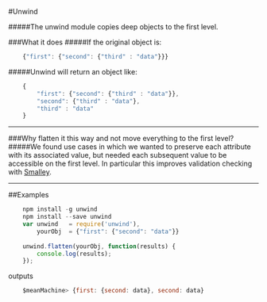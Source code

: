 #Unwind

#####The unwind module copies deep objects to the first level. 

###What it does
#####If the original object is:
```javascript
	{"first": {"second": {"third" : "data"}}}
```
#####Unwind will return an object like:
```javascript
	{
		"first": {"second": {"third" : "data"}},
		"second": {"third" : "data"},
		"third" : "data"
	}
```


----------


###Why flatten it this way and not move everything to the first level?
#####We found use cases in which we wanted to preserve each attribute with its associated value, but needed each subsequent value to be accessible on the first level. In particular this improves validation checking with [Smalley](https://github/ctmoses/smalley).


----------
##Examples
```javascript
	npm install -g unwind
	npm install --save unwind
	var unwind   = require('unwind'),
		yourObj  = {"first": {"second": "data"}}
	
	unwind.flatten(yourObj, function(results) {
		console.log(results);
	}); 
```

outputs
```javascript
	$meanMachine> {first: {second: data}, second: data}
```


